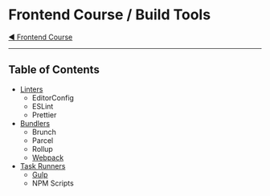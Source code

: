 # Frontend Course / Build Tools

[:arrow_backward: Frontend Course](../README.md)

---

## Table of Contents

- [Linters](./01.md)
  - EditorConfig
  - ESLint
  - Prettier
- [Bundlers](./02.md)
  - Brunch
  - Parcel
  - Rollup
  - [Webpack](./02.md#webpack)
- [Task Runners](./03.md)
  - [Gulp](./03.md#gulp)
  - NPM Scripts
